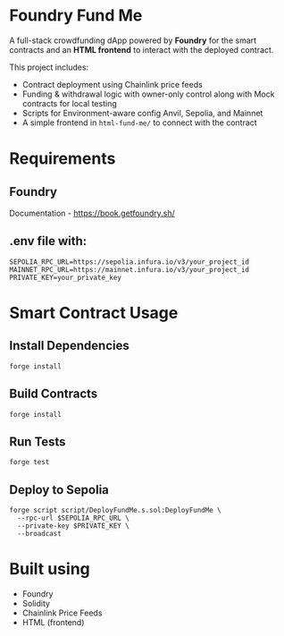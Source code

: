 # Foundry Fund Me

A full-stack crowdfunding dApp powered by **Foundry** for the smart contracts and an **HTML frontend** to interact with the deployed contract.

This project includes:

- Contract deployment using Chainlink price feeds
- Funding & withdrawal logic with owner-only control along with Mock contracts for local testing
- Scripts for Environment-aware config Anvil, Sepolia, and Mainnet
- A simple frontend in `html-fund-me/` to connect with the contract

# Requirements

## Foundry 
Documentation - https://book.getfoundry.sh/

## .env file with:
```
SEPOLIA_RPC_URL=https://sepolia.infura.io/v3/your_project_id
MAINNET_RPC_URL=https://mainnet.infura.io/v3/your_project_id
PRIVATE_KEY=your_private_key
```

# Smart Contract Usage

## Install Dependencies

```
forge install
```

## Build Contracts

```
forge install
```

## Run Tests

```
forge test
```

## Deploy to Sepolia

```
forge script script/DeployFundMe.s.sol:DeployFundMe \
  --rpc-url $SEPOLIA_RPC_URL \
  --private-key $PRIVATE_KEY \
  --broadcast
```

# Built using 

-  Foundry
-  Solidity
-  Chainlink Price Feeds
-  HTML (frontend)

